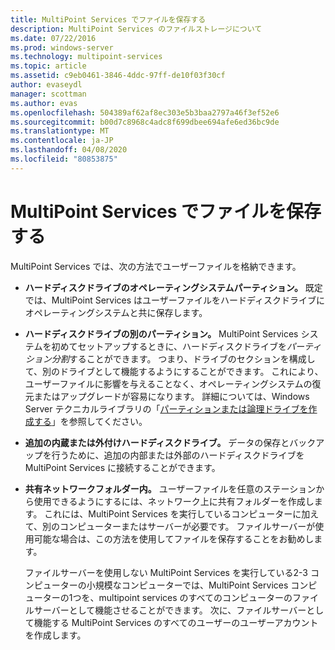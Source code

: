 ```yaml
---
title: MultiPoint Services でファイルを保存する
description: MultiPoint Services のファイルストレージについて
ms.date: 07/22/2016
ms.prod: windows-server
ms.technology: multipoint-services
ms.topic: article
ms.assetid: c9eb0461-3846-4ddc-97ff-de10f03f30cf
author: evaseydl
manager: scottman
ms.author: evas
ms.openlocfilehash: 504389af62af8ec303e5b3baa2797a46f3ef52e6
ms.sourcegitcommit: b00d7c8968c4adc8f699dbee694afe6ed36bc9de
ms.translationtype: MT
ms.contentlocale: ja-JP
ms.lasthandoff: 04/08/2020
ms.locfileid: "80853875"
---
```

# <a name="storing-files-with-multipoint-services"></a>MultiPoint Services でファイルを保存する
MultiPoint Services では、次の方法でユーザーファイルを格納できます。  
  
-   **ハードディスクドライブのオペレーティングシステムパーティション。** 既定では、MultiPoint Services はユーザーファイルをハードディスクドライブにオペレーティングシステムと共に保存します。  
  
-   **ハードディスクドライブの別のパーティション。** MultiPoint Services システムを初めてセットアップするときに、ハードディスクドライブを*パーティション分割*することができます。 つまり、ドライブのセクションを構成して、別のドライブとして機能するようにすることができます。 これにより、ユーザーファイルに影響を与えることなく、オペレーティングシステムの復元またはアップグレードが容易になります。 詳細については、Windows Server テクニカルライブラリの「[パーティションまたは論理ドライブを作成する](https://go.microsoft.com/fwlink/?LinkId=182618)」を参照してください。  
  
-   **追加の内蔵または外付けハードディスクドライブ。** データの保存とバックアップを行うために、追加の内部または外部のハードディスクドライブを MultiPoint Services に接続することができます。  
  
-   **共有ネットワークフォルダー内。** ユーザーファイルを任意のステーションから使用できるようにするには、ネットワーク上に共有フォルダーを作成します。 これには、MultiPoint Services を実行しているコンピューターに加えて、別のコンピューターまたはサーバーが必要です。 ファイルサーバーが使用可能な場合は、この方法を使用してファイルを保存することをお勧めします。  
  
    ファイルサーバーを使用しない MultiPoint Services を実行している2-3 コンピューターの小規模なコンピューターでは、MultiPoint Services コンピューターの1つを、multipoint services のすべてのコンピューターのファイルサーバーとして機能させることができます。 次に、ファイルサーバーとして機能する MultiPoint Services のすべてのユーザーのユーザーアカウントを作成します。  
  
